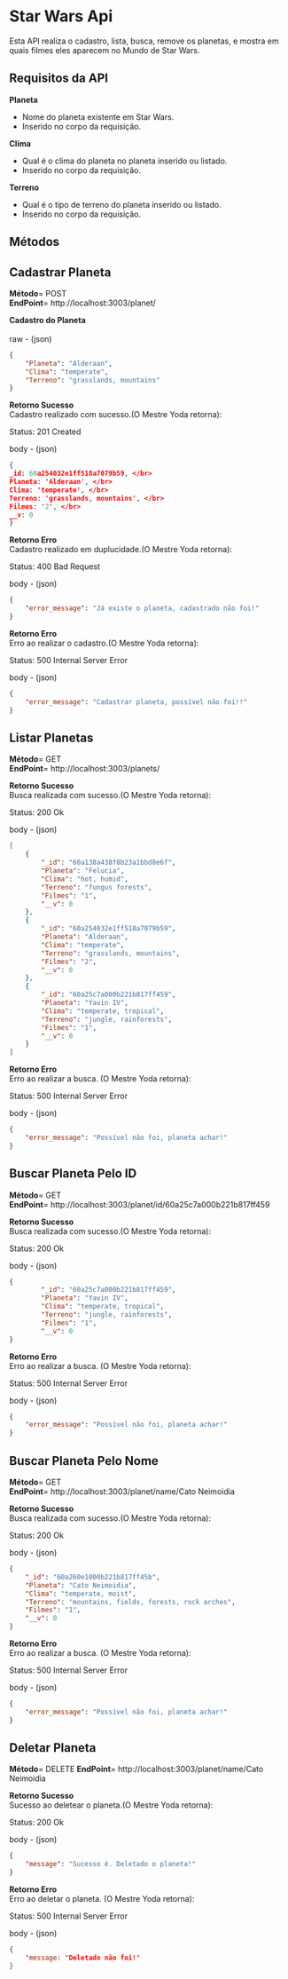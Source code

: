 
# Star Wars Api

Esta API realiza o cadastro, lista, busca, remove os planetas, e mostra em quais filmes eles aparecem no Mundo de Star Wars. 

## Requisitos da API

**Planeta**
- Nome do planeta existente em Star Wars.
- Inserido no corpo da requisição.

**Clima**
- Qual é o clima do planeta no planeta inserido ou listado.
- Inserido no corpo da requisição.

**Terreno**
- Qual é o tipo de terreno do planeta inserido ou listado. 
- Inserido no corpo da requisição.

## Métodos
## Cadastrar Planeta

**Método**= POST </br>
**EndPoint**= http://localhost:3003/planet/  </br>

**Cadastro do Planeta** </br></br>
raw - (json) </br>
```json
{ 
    "Planeta": "Alderaan", 
    "Clima": "temperate", 
    "Terreno": "grasslands, mountains" 
}
```

**Retorno Sucesso** </br>
Cadastro realizado com sucesso.(O Mestre Yoda retorna):

Status: 201 Created

body - (json) </br>
```json
{ 
_id: 60a254032e1ff518a7079b59, </br>
Planeta: 'Alderaan', </br>
Clima: 'temperate', </br>
Terreno: 'grasslands, mountains', </br>
Filmes: '2', </br>
__v: 0 
}
```


**Retorno Erro** </br>
Cadastro realizado em duplucidade.(O Mestre Yoda retorna): 

Status: 400 Bad Request

body - (json) </br>
```json
{
    "error_message": "Já existe o planeta, cadastrado não foi!"
}
```

**Retorno Erro** </br>
Erro ao realizar o cadastro.(O Mestre Yoda retorna):

Status: 500 Internal Server Error

body - (json) </br>
```json
{
    "error_message": "Cadastrar planeta, possível não foi!!"
}
```

## Listar Planetas

**Método**= GET </br>
**EndPoint**= http://localhost:3003/planets/ </br>

**Retorno Sucesso** </br>
Busca realizada com sucesso.(O Mestre Yoda retorna):

Status: 200 Ok

body - (json) </br>
```json
[
    {
        "_id": "60a138a438f8b23a1bbd8e6f",
        "Planeta": "Felucia",
        "Clima": "hot, humid",
        "Terreno": "fungus forests",
        "Filmes": "1",
        "__v": 0
    },
    {
        "_id": "60a254032e1ff518a7079b59",
        "Planeta": "Alderaan",
        "Clima": "temperate",
        "Terreno": "grasslands, mountains",
        "Filmes": "2",
        "__v": 0
    },
    {
        "_id": "60a25c7a000b221b817ff459",
        "Planeta": "Yavin IV",
        "Clima": "temperate, tropical",
        "Terreno": "jungle, rainforests",
        "Filmes": "1",
        "__v": 0
    }
] 
```

**Retorno Erro** </br>
Erro ao realizar a busca. (O Mestre Yoda retorna):

Status: 500 Internal Server Error

body - (json) </br>
```json
{
    "error_message": "Possível não foi, planeta achar!"
}
```

## Buscar Planeta Pelo ID

**Método**= GET </br>
**EndPoint**= http://localhost:3003/planet/id/60a25c7a000b221b817ff459 </br>

**Retorno Sucesso** </br>
Busca realizada com sucesso.(O Mestre Yoda retorna):

Status: 200 Ok

body - (json) </br>
```json
{ 
        "_id": "60a25c7a000b221b817ff459",
        "Planeta": "Yavin IV",
        "Clima": "temperate, tropical",
        "Terreno": "jungle, rainforests",
        "Filmes": "1",
        "__v": 0
}
```
 
**Retorno Erro** </br>
Erro ao realizar a busca. (O Mestre Yoda retorna):

Status: 500 Internal Server Error

body - (json) </br>
```json
{
    "error_message": "Possível não foi, planeta achar!"
}
```

## Buscar Planeta Pelo Nome

**Método**= GET </br>
**EndPoint**= http://localhost:3003/planet/name/Cato Neimoidia

**Retorno Sucesso** </br>
Busca realizada com sucesso.(O Mestre Yoda retorna):

Status: 200 Ok

body - (json) </br>
```json
{ 
    "_id": "60a260e1000b221b817ff45b", 
    "Planeta": "Cato Neimoidia", 
    "Clima": "temperate, moist", 
    "Terreno": "mountains, fields, forests, rock arches", 
    "Filmes": "1", 
    "__v": 0 
} 
```
 
**Retorno Erro** </br>
Erro ao realizar a busca. (O Mestre Yoda retorna):

Status: 500 Internal Server Error

body - (json) </br>
```json
{
    "error_message": "Possível não foi, planeta achar!"
}
```

## Deletar Planeta

**Método**= DELETE
**EndPoint**= http://localhost:3003/planet/name/Cato Neimoidia

**Retorno Sucesso** </br>
Sucesso ao deletear o planeta.(O Mestre Yoda retorna):

Status: 200 Ok

body - (json) </br>
```json
{
    "message": "Sucesso é. Deletado o planeta!"
}
```
 
**Retorno Erro** </br>
Erro ao deletar o planeta. (O Mestre Yoda retorna):

Status: 500 Internal Server Error

body - (json) </br>
```json
{
    "message: "Deletado não foi!"
}
```
